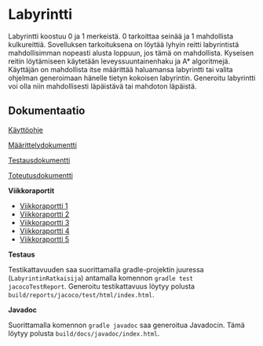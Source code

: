 # Labyrintti

Labyrintti koostuu 0 ja 1 merkeistä. 0 tarkoittaa seinää ja 1 mahdollista kulkureittiä. Sovelluksen tarkoituksena on löytää lyhyin reitti labyrintistä mahdollisimman nopeasti alusta loppuun, jos tämä on mahdollista. Kyseisen reitin löytämiseen käytetään leveyssuuntainenhaku ja A* algoritmejä. Käyttäjän on mahdollista itse määrittää haluamansa labyrintti tai valita ohjelman generoimaan hänelle tietyn kokoisen labyrintin. Generoitu labyrintti voi olla niin mahdollisesti läpäistävä tai mahdoton läpäistä.

## Dokumentaatio

[Käyttöohje](https://github.com/SIholin/tiralabra-Labyrintti/blob/master/documentation/K%C3%A4ytt%C3%B6ohje.md)

[Määrittelydokumentti](https://github.com/SIholin/tiralabra-Labyrintti/blob/master/documentation/M%C3%A4%C3%A4rittelydokumentti.md)

[Testausdokumentti](https://github.com/SIholin/tiralabra-Labyrintti/blob/master/documentation/Testaus.md)

[Toteutusdokumentti](https://github.com/SIholin/tiralabra-Labyrintti/blob/master/documentation/Toteutusdokumentti.md)


**Viikkoraportit**
- [Viikkoraportti 1](https://github.com/SIholin/tiralabra-Labyrintti/blob/master/documentation/Viikkoraportit/viikkoraportti1.md) 
- [Viikkoraportti 2](https://github.com/SIholin/tiralabra-Labyrintti/blob/master/documentation/Viikkoraportit/Viikkoraportti2.md)
- [Viikkoraportti 3](https://github.com/SIholin/tiralabra-Labyrintti/blob/master/documentation/Viikkoraportit/Viikkoraportti3.md)
- [Viikkoraportti 4](https://github.com/SIholin/tiralabra-Labyrintti/blob/master/documentation/Viikkoraportit/Viikkoraportti4.md)
- [Viikkoraportti 5](https://github.com/SIholin/tiralabra-Labyrintti/blob/master/documentation/Viikkoraportit/Viikkoraportti5.md)


**Testaus**

Testikattavuuden saa suorittamalla gradle-projektin juuressa (<code>LabyrintinRatkaisija</code>) antamalla komennon <code>gradle test jacocoTestReport</code>. Generoitu testikattavuus löytyy polusta <code>build/reports/jacoco/test/html/index.html</code>.


**Javadoc**

Suorittamalla komennon <code>gradle javadoc</code> saa generoitua Javadocin. Tämä löytyy polusta <code>build/docs/javadoc/index.html</code>.
